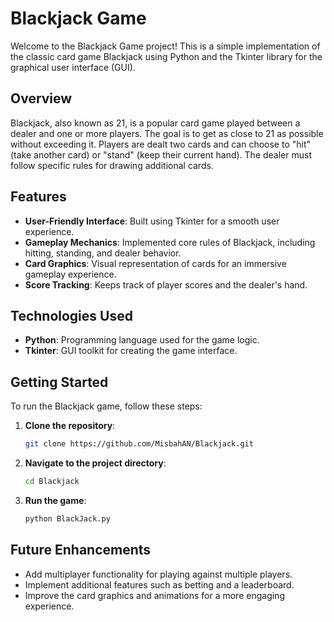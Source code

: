 # Blackjack Game

Welcome to the Blackjack Game project! This is a simple implementation of the classic card game Blackjack using Python and the Tkinter library for the graphical user interface (GUI).

## Overview

Blackjack, also known as 21, is a popular card game played between a dealer and one or more players. The goal is to get as close to 21 as possible without exceeding it. Players are dealt two cards and can choose to "hit" (take another card) or "stand" (keep their current hand). The dealer must follow specific rules for drawing additional cards.

## Features

- **User-Friendly Interface**: Built using Tkinter for a smooth user experience.
- **Gameplay Mechanics**: Implemented core rules of Blackjack, including hitting, standing, and dealer behavior.
- **Card Graphics**: Visual representation of cards for an immersive gameplay experience.
- **Score Tracking**: Keeps track of player scores and the dealer's hand.

## Technologies Used

- **Python**: Programming language used for the game logic.
- **Tkinter**: GUI toolkit for creating the game interface.

## Getting Started

To run the Blackjack game, follow these steps:

1. **Clone the repository**:
    ```sh
    git clone https://github.com/MisbahAN/Blackjack.git
    ```

2. **Navigate to the project directory**:
    ```sh
    cd Blackjack
    ```

3. **Run the game**:
    ```sh
    python BlackJack.py
    ```

## Future Enhancements

- Add multiplayer functionality for playing against multiple players.
- Implement additional features such as betting and a leaderboard.
- Improve the card graphics and animations for a more engaging experience.
